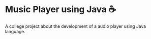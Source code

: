 # Music Player using Java ☕
A college project about the development of a audio player using Java language.
